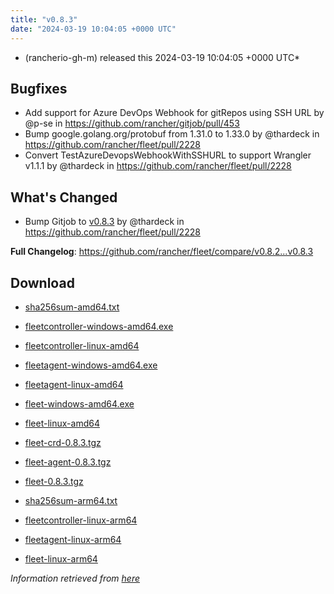 ```yaml
---
title: "v0.8.3"
date: "2024-03-19 10:04:05 +0000 UTC"
---
```



*  (rancherio-gh-m) released this 2024-03-19 10:04:05 +0000 UTC*


 ## Bugfixes
* Add support for Azure DevOps Webhook for gitRepos using SSH URL by @p-se in https://github.com/rancher/gitjob/pull/453
*  Bump google.golang.org/protobuf from 1.31.0 to 1.33.0 by @thardeck in https://github.com/rancher/fleet/pull/2228
*  Convert TestAzureDevopsWebhookWithSSHURL to support Wrangler v1.1.1 by @thardeck in https://github.com/rancher/fleet/pull/2228

## What's Changed
* Bump Gitjob to [v0.8.3](https://github.com/rancher/gitjob/releases/tag/v0.8.3)  by @thardeck in https://github.com/rancher/fleet/pull/2228

**Full Changelog**: https://github.com/rancher/fleet/compare/v0.8.2...v0.8.3


## Download

* [sha256sum-amd64.txt](https://github.com/rancher/fleet/releases/download/v0.8.3/sha256sum-amd64.txt)

* [fleetcontroller-windows-amd64.exe](https://github.com/rancher/fleet/releases/download/v0.8.3/fleetcontroller-windows-amd64.exe)

* [fleetcontroller-linux-amd64](https://github.com/rancher/fleet/releases/download/v0.8.3/fleetcontroller-linux-amd64)

* [fleetagent-windows-amd64.exe](https://github.com/rancher/fleet/releases/download/v0.8.3/fleetagent-windows-amd64.exe)

* [fleetagent-linux-amd64](https://github.com/rancher/fleet/releases/download/v0.8.3/fleetagent-linux-amd64)

* [fleet-windows-amd64.exe](https://github.com/rancher/fleet/releases/download/v0.8.3/fleet-windows-amd64.exe)

* [fleet-linux-amd64](https://github.com/rancher/fleet/releases/download/v0.8.3/fleet-linux-amd64)

* [fleet-crd-0.8.3.tgz](https://github.com/rancher/fleet/releases/download/v0.8.3/fleet-crd-0.8.3.tgz)

* [fleet-agent-0.8.3.tgz](https://github.com/rancher/fleet/releases/download/v0.8.3/fleet-agent-0.8.3.tgz)

* [fleet-0.8.3.tgz](https://github.com/rancher/fleet/releases/download/v0.8.3/fleet-0.8.3.tgz)

* [sha256sum-arm64.txt](https://github.com/rancher/fleet/releases/download/v0.8.3/sha256sum-arm64.txt)

* [fleetcontroller-linux-arm64](https://github.com/rancher/fleet/releases/download/v0.8.3/fleetcontroller-linux-arm64)

* [fleetagent-linux-arm64](https://github.com/rancher/fleet/releases/download/v0.8.3/fleetagent-linux-arm64)

* [fleet-linux-arm64](https://github.com/rancher/fleet/releases/download/v0.8.3/fleet-linux-arm64)



*Information retrieved from [here](https://github.com/rancher/fleet/releases/tag/v0.8.3)*

